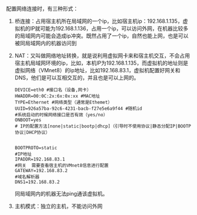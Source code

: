 配置网络连接时，有三种形式：

1. 桥连接：占用宿主机所在局域网的一个ip，比如宿主机ip：192.168.1.135，虚拟机的IP就可能为192.168.1.136，占用一个ip，可以访问外网，在机器比较多的局域网内可能会造成ip冲突。既然占用了一个ip，自然也能上网，也是可以被同局域网内的机器访问到

2. NAT：又叫做网络地址转换，就是说利用虚拟网卡来和宿主机交互，不会占用宿主机局域网环境的ip，比如，本机IP为192.168.1.135，而虚拟机的地址则是虚拟网络（VMnet8）的ip地址，比如192.168.83.1，虚拟机配置好网关和DNS，他们是可以互相交互的，并且也是可以上网的。

   

   ```
   DEVICE=eth0 #接口名（设备,网卡）
   HWADDR=00:0C:2x:6x:0x:xx #MAC地址
   TYPE=Ethernet #网络类型（通常是Ethemet）
   UUID=926a57ba-92c6-4231-bacb-f27e5e6a9f44 #随机id
   #系统启动的时候网络接口是否有效（yes/no）
   ONBOOT=yes 
   # IP的配置方法[none|static|bootp|dhcp]（引导时不使用协议|静态分配IP|BOOTP协议|DHCP协议）
   
   
   BOOTPROTO=static
   #IP地址
   IPADDR=192.168.83.1 
   #网关  需要查看宿主机的VMnet8信息进行配置
   GATEWAY=192.168.83.2 
   #域名解析器
   DNS1=192.168.83.2
   ```

   

   同局域网内的机器无法ping通该虚拟机。

3. 主机模式：独立的主机，不能访问外网